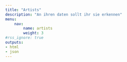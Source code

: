```yaml
---
title: "Artists"
description: "An ihren daten sollt ihr sie erkennen"
menu:
    nav:
        name: artists
        weight: 3
#rss_ignore: true
outputs:
- html
- json
---
```

